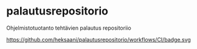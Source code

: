 # palautusrepositorio
Ohjelmistotuotanto tehtävien palautus repositoriio

https://github.com/heksaani/palautusrepositorio/workflows/CI/badge.svg
